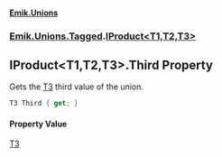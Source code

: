 #### [Emik.Unions](index.md 'index')
### [Emik.Unions.Tagged](Emik.Unions.Tagged.md 'Emik.Unions.Tagged').[IProduct&lt;T1,T2,T3&gt;](IProduct_T1,T2,T3_.md 'Emik.Unions.Tagged.IProduct<T1,T2,T3>')

## IProduct<T1,T2,T3>.Third Property

Gets the [T3](IProduct_T1,T2,T3_.md#Emik.Unions.Tagged.IProduct_T1,T2,T3_.T3 'Emik.Unions.Tagged.IProduct<T1,T2,T3>.T3') third value of the union.

```csharp
T3 Third { get; }
```

#### Property Value
[T3](IProduct_T1,T2,T3_.md#Emik.Unions.Tagged.IProduct_T1,T2,T3_.T3 'Emik.Unions.Tagged.IProduct<T1,T2,T3>.T3')